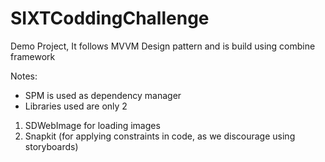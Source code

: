 # SIXTCoddingChallenge

Demo Project, It follows MVVM Design pattern and is build using combine framework

Notes:
- SPM is used as dependency manager
- Libraries used are only 2
1. SDWebImage for loading images
2. Snapkit (for applying constraints in code, as we discourage using storyboards)
